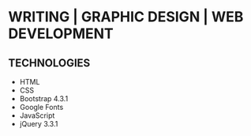 # WRITING | GRAPHIC DESIGN | WEB DEVELOPMENT
## TECHNOLOGIES
* HTML
* CSS
* Bootstrap 4.3.1
* Google Fonts
* JavaScript
* jQuery 3.3.1
